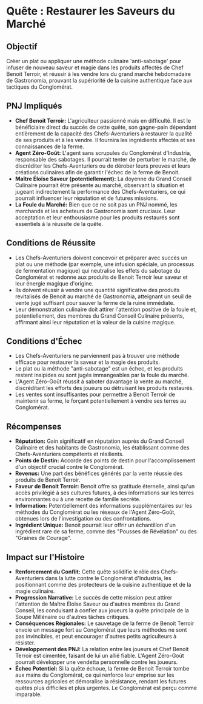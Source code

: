 # Quête : Restaurer les Saveurs du Marché

## Objectif
Créer un plat ou appliquer une méthode culinaire 'anti-sabotage' pour infuser de nouveau saveur et magie dans les produits affectés de Chef Benoit Terroir, et réussir à les vendre lors du grand marché hebdomadaire de Gastronomia, prouvant la supériorité de la cuisine authentique face aux tactiques du Conglomérat.

## PNJ Impliqués
*   **Chef Benoit Terroir:** L'agriculteur passionné mais en difficulté. Il est le bénéficiaire direct du succès de cette quête, son gagne-pain dépendant entièrement de la capacité des Chefs-Aventuriers à restaurer la qualité de ses produits et à les vendre. Il fournira les ingrédients affectés et ses connaissances de la ferme.
*   **Agent Zéro-Goût:** L'agent sans scrupules du Conglomérat d'Industria, responsable des sabotages. Il pourrait tenter de perturber le marché, de discréditer les Chefs-Aventuriers ou de dérober leurs preuves et leurs créations culinaires afin de garantir l'échec de la ferme de Benoit.
*   **Maître Éloïse Saveur (potentiellement):** La doyenne du Grand Conseil Culinaire pourrait être présente au marché, observant la situation et jugeant indirectement la performance des Chefs-Aventuriers, ce qui pourrait influencer leur réputation et de futures missions.
*   **La Foule du Marché:** Bien que ce ne soit pas un PNJ nommé, les marchands et les acheteurs de Gastronomia sont cruciaux. Leur acceptation et leur enthousiasme pour les produits restaurés sont essentiels à la réussite de la quête.

## Conditions de Réussite
*   Les Chefs-Aventuriers doivent concevoir et préparer avec succès un plat ou une méthode (par exemple, une infusion spéciale, un processus de fermentation magique) qui neutralise les effets du sabotage du Conglomérat et redonne aux produits de Benoit Terroir leur saveur et leur énergie magique d'origine.
*   Ils doivent réussir à vendre une quantité significative des produits revitalisés de Benoit au marché de Gastronomia, atteignant un seuil de vente jugé suffisant pour sauver la ferme de la ruine immédiate.
*   Leur démonstration culinaire doit attirer l'attention positive de la foule et, potentiellement, des membres du Grand Conseil Culinaire présents, affirmant ainsi leur réputation et la valeur de la cuisine magique.

## Conditions d'Échec
*   Les Chefs-Aventuriers ne parviennent pas à trouver une méthode efficace pour restaurer la saveur et la magie des produits.
*   Le plat ou la méthode "anti-sabotage" est un échec, et les produits restent insipides ou sont jugés immangeables par la foule du marché.
*   L'Agent Zéro-Goût réussit à saboter davantage la vente au marché, discréditant les efforts des joueurs ou détruisant les produits restaurés.
*   Les ventes sont insuffisantes pour permettre à Benoit Terroir de maintenir sa ferme, le forçant potentiellement à vendre ses terres au Conglomérat.

## Récompenses
*   **Réputation:** Gain significatif en réputation auprès du Grand Conseil Culinaire et des habitants de Gastronomia, les établissant comme des Chefs-Aventuriers compétents et résilients.
*   **Points de Destin:** Accorde des points de destin pour l'accomplissement d'un objectif crucial contre le Conglomérat.
*   **Revenus:** Une part des bénéfices générés par la vente réussie des produits de Benoit Terroir.
*   **Faveur de Benoit Terroir:** Benoit offre sa gratitude éternelle, ainsi qu'un accès privilégié à ses cultures futures, à des informations sur les terres environnantes ou à une recette de famille secrète.
*   **Information:** Potentiellement des informations supplémentaires sur les méthodes du Conglomérat ou les réseaux de l'Agent Zéro-Goût, obtenues lors de l'investigation ou des confrontations.
*   **Ingrédient Unique:** Benoit pourrait leur offrir un échantillon d'un ingrédient rare de sa ferme, comme des "Pousses de Révélation" ou des "Graines de Courage".

## Impact sur l'Histoire
*   **Renforcement du Conflit:** Cette quête solidifie le rôle des Chefs-Aventuriers dans la lutte contre le Conglomérat d'Industria, les positionnant comme des protecteurs de la cuisine authentique et de la magie culinaire.
*   **Progression Narrative:** Le succès de cette mission peut attirer l'attention de Maître Éloïse Saveur ou d'autres membres du Grand Conseil, les conduisant à confier aux joueurs la quête principale de la Soupe Millénaire ou d'autres tâches critiques.
*   **Conséquences Régionales:** Le sauvetage de la ferme de Benoit Terroir envoie un message fort au Conglomérat que leurs méthodes ne sont pas invincibles, et peut encourager d'autres petits agriculteurs à résister.
*   **Développement des PNJ:** La relation entre les joueurs et Chef Benoit Terroir est cimentée, faisant de lui un allié fiable. L'Agent Zéro-Goût pourrait développer une vendetta personnelle contre les joueurs.
*   **Échec Potentiel:** Si la quête échoue, la ferme de Benoit Terroir tombe aux mains du Conglomérat, ce qui renforce leur emprise sur les ressources agricoles et démoralise la résistance, rendant les futures quêtes plus difficiles et plus urgentes. Le Conglomérat est perçu comme imparable.
